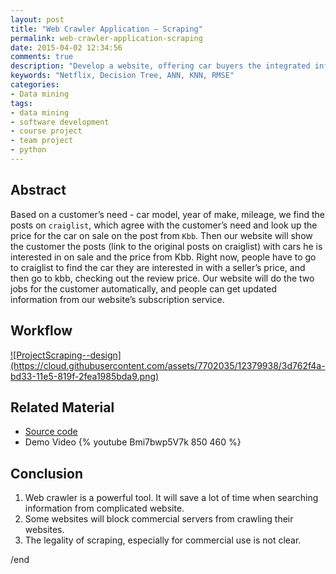 ```yaml
---
layout: post
title: "Web Crawler Application – Scraping"
permalink: web-crawler-application-scraping
date: 2015-04-02 12:34:56
comments: true
description: "Develop a website, offering car buyers the integrated information of used cars, based on the customer’s need and several most useful factors (model, year, website link and price range)."
keywords: "Netflix, Decision Tree, ANN, KNN, RMSE"
categories:
- Data mining
tags:
- data mining
- software development
- course project
- team project
- python
---
```


## Abstract

Based on a customer’s need - car model, year of make, mileage, we find the posts on `craiglist`, which agree with the customer’s need and look up the price for the car on sale on the post from `Kbb`. Then our website will show the customer the posts (link to the original posts on craiglist) with cars he is interested in on sale and the price from Kbb. 
Right now, people have to go to craiglist to find the car they are interested in with a seller’s price, and then go to kbb, checking out the review price.
Our website will do the two jobs for the customer automatically, and people can get updated information from our website’s subscription service.

## Workflow

<a href="https://cloud.githubusercontent.com/assets/7702035/12379938/3d762f4a-bd33-11e5-819f-2fea1985bda9.png" class="swipebox" rel="gallery" title="ProjectScraping--design">
![ProjectScraping--design](https://cloud.githubusercontent.com/assets/7702035/12379938/3d762f4a-bd33-11e5-819f-2fea1985bda9.png)
</a>

## Related Material

* <u><a href="https://github.com/SuperCh-SE-NCSU/ProjectScraping" target="_blank">Source code</a></u>
* Demo Video
{% youtube Bmi7bwp5V7k 850 460 %}

## Conclusion

1. Web crawler is a powerful tool. It will save a lot of time when searching information from complicated website.
2. Some websites will block commercial servers from crawling their websites.
3. The legality of scraping, especially for commercial use is not clear. 



/end
